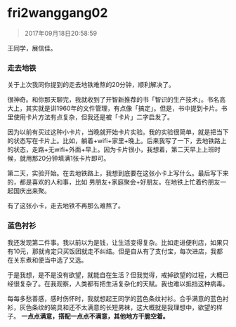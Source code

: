 # fri2wanggang02

> 2017年09月18日20:58:59

王同学，展信佳。

### 走去地铁

关于上次我同你提到的走去地铁难熬的20分钟，顺利解决了。

很神奇。和你那天聊完，我就收到了开智新推荐的书「智识的生产技术」。书名高大上，其实就是讲1960年的文件管理，有点像「搞定」。但是，书中提到卡片。书里使用卡片方法有点复杂，但我还是被「卡片」二字启发了。

因为以前有买过这种小卡片，当晚就开始卡片实验。我的实验很简单，就是把当下的状态写在卡片上。比如，躺着+wifi+家里+晚上。后来我写了一下，去地铁路上的状态，走路+无wifi+外面+早上。因为卡片很小，我想着，第二天早上上班时候，就用那20分钟填满1张卡片即可。

第二天，实验开始。在去地铁路上，我想到底要在这张小卡上写什么。最后写下来的，都是喜欢的人和事，比如 男朋友+家庭聚会+好朋友。在地铁上忙着约朋友一起国庆出来聚。

有了这张小卡，走去地铁不再那么难熬了。

### 蓝色衬衫

我还发现第二件事。我以前以为是钱，让生活变得复杂。比如走进便利店，如果只有10元，那就肯定只买饭团就走不纠结。但是自从有了支付宝，每次进店，我都在关东煮和便当中选了又选。

于是我想，是不是没有欲望，就能自在生活？但我觉得，戒掉欲望的过程，大概已经很复杂了。在我观察，人类都有把生活复杂化的天赋。我也难以抵挡这种病毒。

每每多愁善感，感时伤怀时，我就想起王同学的蓝色条纹衬衫。合乎满意的蓝色衬衫，灰色条纹的碗具和还不太满意的长短男袜，这大概就是我理想中，欲望的样子。 **一点点满意，搭配一点点不满意，其他地方干脆空着。**